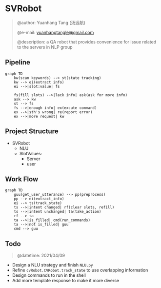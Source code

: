 # SVRobot
> @author: Yuanhang Tang (汤远航)
> 
> @e-mail: yuanhangtangle@gmail.com
> 
> @description: a QA robot that provides convenience for issue related to the servers in NLP group

## Pipeline
```mermaid
graph TD
    kw(scan keywords) --> st(state tracking)
    kw --> ei(extract info)
    ei -->|slot:value| fs

    fs(fill slots) -->|lack info| ask(ask for more info)
    ask --> kw
    st --> fs
    fs -->|enough info| ex(excute command)
    ex -->|sth's wrong| re(report error)
    ex -->|more request| kw
```

## Project Structure
- SVRobot
  - NLU
  - SlotValues: 
    - Server
    - user

## Work Flow
```mermaid
graph TD
    guu(get_user_utterance) --> pp(preprocess)
    pp --> ei(extract_info)
    ei --> ts(track_state)
    ts -->|intent changed| rf(clear slots, refill)
    ts -->|intent unchanged| ta(take_action)
    rf --> ta
    ta -->|is_filled| cmd(run_commands)
    ta -->|not is_filled| guu
    cmd --> guu
```

## Todo
> @datetime: 2021/04/09
- Design a NLU strategy and finish `NLU.py`
- Refine `cvRobot.CVRobot.track_state` to use overlapping information
- Design commands to run in the shell
- Add more template response to make it more diverse